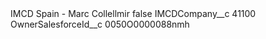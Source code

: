 <?xml version="1.0" encoding="UTF-8"?>
<CustomMetadata xmlns="http://soap.sforce.com/2006/04/metadata" xmlns:xsi="http://www.w3.org/2001/XMLSchema-instance" xmlns:xsd="http://www.w3.org/2001/XMLSchema">
    <label>IMCD Spain - Marc Collellmir</label>
    <protected>false</protected>
    <values>
        <field>IMCDCompany__c</field>
        <value xsi:type="xsd:string">41100</value>
    </values>
    <values>
        <field>OwnerSalesforceId__c</field>
        <value xsi:type="xsd:string">0050O0000088nmh</value>
    </values>
</CustomMetadata>
